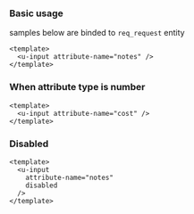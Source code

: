 ### Basic usage

samples below are binded to `req_request` entity

```vue
<template>
  <u-input attribute-name="notes" />
</template>
```

### When attribute type is number

```vue
<template>
  <u-input attribute-name="cost" />
</template>
```

### Disabled

```vue
<template>
  <u-input
    attribute-name="notes"
    disabled
  />
</template>
```